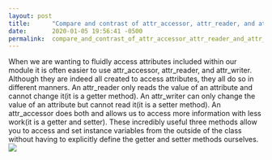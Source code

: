 ```yaml
---
layout: post
title:      "Compare and contrast of attr_accessor, attr_reader, and attr_writer"
date:       2020-01-05 19:56:41 -0500
permalink:  compare_and_contrast_of_attr_accessor_attr_reader_and_attr_writer
---
```


When we are wanting to fluidly access attributes included within our module it is often easier to use attr_accessor, attr_reader, and attr_writer.
Although they are indeed all created to access attributes, they all do so in different manners.
An attr_reader only reads the value of an attribute and cannot change it(it is a getter method). An attr_writer can only change the value of an attribute but cannot read it(it is a setter method). An attr_accessor does both and allows us to access more information with less work(it is a getter and setter).
These incredibly useful three methods allow you to access and set instance variables from the outside of the class without having to explicitly define the getter and setter methods ourselves.
![](https://i.imgur.com/W7mPhHK.jpg)
